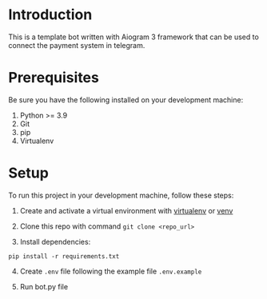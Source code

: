 # Introduction

This is a template bot written with Aiogram 3 framework that can be used to connect the payment system in telegram.

# Prerequisites

Be sure you have the following installed on your development machine:

1. Python >= 3.9
2. Git
3. pip
4. Virtualenv

# Setup

To run this project in your development machine, follow these steps:

1. Create and activate a virtual environment with
   [virtualenv](https://virtualenv.pypa.io/) or
   [venv](https://docs.python.org/3/library/venv.html)

2. Clone this repo with command `git clone <repo_url>`

3. Install dependencies:

`pip install -r requirements.txt`

4. Create `.env` file following the example file `.env.example`

5. Run bot.py file
